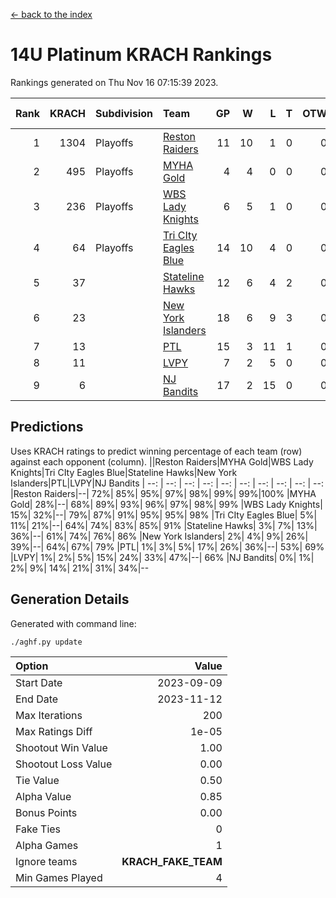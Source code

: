 [<- back to the index](readme.md)
# 14U Platinum KRACH Rankings
Rankings generated on Thu Nov 16 07:15:39 2023.

Rank|KRACH|Subdivision|Team|GP|W|L|T|OTW|OTL|SoS|Exp Wins|Win Diff
---:|---:|:---|:---|---:|---:|---:|---:|---:|---:|---:|---:|---:
1|1304|Playoffs|[Reston Raiders](https://gamesheetstats.com/seasons/3663/teams/140829/schedule)|11|10|1|0|0|0|653|10.8|-0.0
2|495|Playoffs|[MYHA Gold](https://gamesheetstats.com/seasons/3663/teams/140824/schedule)|4|4|0|0|0|0|15|4.9|0.0
3|236|Playoffs|[WBS Lady Knights](https://gamesheetstats.com/seasons/3663/teams/140825/schedule)|6|5|1|0|0|0|197|5.8|-0.0
4|64|Playoffs|[Tri CIty Eagles Blue](https://gamesheetstats.com/seasons/3663/teams/140831/schedule)|14|10|4|0|0|0|127|10.9|0.0
5|37||[Stateline Hawks](https://gamesheetstats.com/seasons/3663/teams/140830/schedule)|12|6|4|2|0|0|154|7.9|0.0
6|23||[New York Islanders](https://gamesheetstats.com/seasons/3663/teams/140832/schedule)|18|6|9|3|0|0|141|8.4|0.0
7|13||[PTL](https://gamesheetstats.com/seasons/3663/teams/140827/schedule)|15|3|11|1|0|0|364|4.4|0.0
8|11||[LVPY](https://gamesheetstats.com/seasons/3663/teams/140820/schedule)|7|2|5|0|0|0|184|2.9|0.0
9|6||[NJ Bandits](https://gamesheetstats.com/seasons/3663/teams/140828/schedule)|17|2|15|0|0|0|177|2.9|0.0

## Predictions
Uses KRACH ratings to predict winning percentage of each team (row) against each opponent (column).
||Reston Raiders|MYHA Gold|WBS Lady Knights|Tri CIty Eagles Blue|Stateline Hawks|New York Islanders|PTL|LVPY|NJ Bandits
| --: | --: | --: | --: | --: | --: | --: | --: | --: | --: 
|Reston Raiders|--| 72%| 85%| 95%| 97%| 98%| 99%| 99%|100%
|MYHA Gold| 28%|--| 68%| 89%| 93%| 96%| 97%| 98%| 99%
|WBS Lady Knights| 15%| 32%|--| 79%| 87%| 91%| 95%| 95%| 98%
|Tri CIty Eagles Blue|  5%| 11%| 21%|--| 64%| 74%| 83%| 85%| 91%
|Stateline Hawks|  3%|  7%| 13%| 36%|--| 61%| 74%| 76%| 86%
|New York Islanders|  2%|  4%|  9%| 26%| 39%|--| 64%| 67%| 79%
|PTL|  1%|  3%|  5%| 17%| 26%| 36%|--| 53%| 69%
|LVPY|  1%|  2%|  5%| 15%| 24%| 33%| 47%|--| 66%
|NJ Bandits|  0%|  1%|  2%|  9%| 14%| 21%| 31%| 34%|--

## Generation Details

Generated with command line:
```
./aghf.py update
```

| Option | Value |
| :----- | ----: |
| Start Date | 2023-09-09 |
| End Date | 2023-11-12 |
| Max Iterations | 200 |
| Max Ratings Diff | 1e-05 |
| Shootout Win Value | 1.00 |
| Shootout Loss Value | 0.00 |
| Tie Value | 0.50 |
| Alpha Value | 0.85 |
| Bonus Points | 0.00 |
| Fake Ties | 0 |
| Alpha Games | 1 |
| Ignore teams | __KRACH_FAKE_TEAM__ |
| Min Games Played | 4 |

